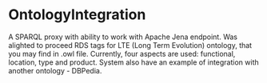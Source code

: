 # OntologyIntegration

A SPARQL proxy with ability to work with Apache Jena endpoint. Was alighted to proceed RDS tags for LTE (Long Term Evolution) ontology, that you may find in .owl file. 
Currently, four aspects are used: functional, location, type and product. System also have an example of integration with another ontology - DBPedia. 
